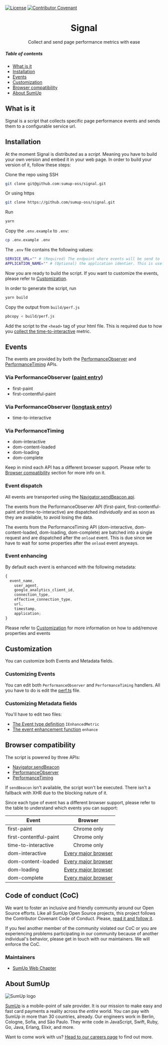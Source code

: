 [![License](https://img.shields.io/badge/license-Apache%202-lightgrey.svg)](LICENSE)
[![Contributor Covenant](https://img.shields.io/badge/Contributor%20Covenant-v1.4%20adopted-ff69b4.svg)](CODE_OF_CONDUCT.md)

<div align="center">

# Signal

Collect and send page performance metrics with ease

</div>

##### Table of contents

- [What is it](#what-is-it)
- [Installation](#installation)
- [Events](#events)
- [Customization](#customization)
- [Browser compatibility](#browser-compatibility)
- [About SumUp](#about-sumup)

## What is it

Signal is a script that collects specific page performance events and sends them to a configurable service url.

## Installation

At the moment Signal is distributed as a _script_. Meaning you have to build your own version and embed it in your web page. In order to build your version of it, follow these steps:

Clone the repo using SSH

```bash
git clone git@github.com:sumup-oss/signal.git
```

Or using https

```bash
git clone https://github.com/sumup-oss/signal.git
```

Run

```bash
yarn
```

Copy the `.env.example` to `.env`:

```bash
cp .env.example .env
```

The `.env` file contains the following values:

```bash
SERVICE_URL="" # (Required) The endpoint where events will be send to
APPLICATION_NAME="" # (Optional) the application identier. This is useful when you have more than one application sending events
```

Now you are ready to build the script. If you want to customize the events, please refer to [Customization](#customization).

In order to generate the script, run

```bash
yarn build
```

Copy the output from `build/perf.js`

```bash
pbcopy < build/perf.js
```

Add the script to the `<head>` tag of your html file. This is required due to how you [collect the time-to-interactive](https://developers.google.com/web/fundamentals/performance/user-centric-performance-metrics#tracking_tti) metric.

## Events

The events are provided by both the [PerformanceObserver](https://developer.mozilla.org/en-US/docs/Web/API/PerformanceObserver) and [PerformanceTiming](https://developer.mozilla.org/en-US/docs/Web/API/PerformanceTiming) APIs.

### Via PerformanceObserver ([paint entry](https://developer.mozilla.org/en-US/docs/Web/API/PerformancePaintTiming))

- first-paint
- first-contentful-paint

### Via PerformanceObserver ([longtask entry](https://developer.mozilla.org/en-US/docs/Web/API/PerformanceLongTaskTiming))

- time-to-interactive

### Via PerformanceTiming

- dom-interactive
- dom-content-loaded
- dom-loading
- dom-complete

Keep in mind each API has a different browser support. Please refer to [Browser compatibility](#browser-compatibility) section for more info on it.

### Event dispatch

All events are transported using the [Navigator.sendBeacon api](https://developer.mozilla.org/en-US/docs/Web/API/Navigator/sendBeacon).

The events from the PerformanceObserver API (first-paint, first-contentful-paint and time-to-interactive) are dispatched _individually_ and as soon as they are available, to avoid losing the data.

The events from the PerformanceTiming API (dom-interactive, dom-content-loaded, dom-loading, dom-complete) are batched into a single request and are dispatched after the `onload` event. This is due since we have to wait for some properties after the `onload` event anyways.

### Event enhancing

By default each event is enhanced with the following metadata:

```js
{
  event_name,
    user_agent,
    google_analytics_client_id,
    connection_type,
    effective_connection_type,
    url,
    timestamp,
    application;
}
```

Please refer to [Customization](#customization) for more information on how to add/remove properties and events

## Customization

You can customize both Events and Metadata fields.

### Customizing Events

You can edit both `PerformanceObserver` and `PerformanceTiming` handlers. All you have to do is edit the [perf.ts](src/perf.ts) file.

### Customizing Metadata fields

You'll have to edit two files:

- [The Event type definition](src/types.d.ts) `IEnhancedMetric`
- [The event enhancement function](src/event.ts) `enhance`

## Browser compatibility

The script is powered by three APIs:

- [Navigator.sendBeacon](https://developer.mozilla.org/en-US/docs/Web/API/Navigator/sendBeacon)
- [PerformanceObserver](https://developer.mozilla.org/en-US/docs/Web/API/PerformanceObserver)
- [PerformanceTiming](https://developer.mozilla.org/en-US/docs/Web/API/PerformanceTiming)

If `sendBeacon` isn't available, the script won't be executed. There isn't a fallback with XHR due to the blocking nature of it.

Since each type of event has a different browser support, please refer to the table to understand which events you can support:

| Event                  |                                          Browser                                          |
| ---------------------- | :---------------------------------------------------------------------------------------: |
| first-paint            |                                        Chrome only                                        |
| first-contentful-paint |                                        Chrome only                                        |
| time-to-interactive    |                                        Chrome only                                        |
| dom-interactive        | [Every major browser](https://developer.mozilla.org/en-US/docs/Web/API/PerformanceTiming) |
| dom-content-loaded     | [Every major browser](https://developer.mozilla.org/en-US/docs/Web/API/PerformanceTiming) |
| dom-loading            | [Every major browser](https://developer.mozilla.org/en-US/docs/Web/API/PerformanceTiming) |
| dom-complete           | [Every major browser](https://developer.mozilla.org/en-US/docs/Web/API/PerformanceTiming) |

## Code of conduct (CoC)

We want to foster an inclusive and friendly community around our Open Source efforts. Like all SumUp Open Source projects, this project follows the Contributor Covenant Code of Conduct. Please, [read it and follow it](CODE_OF_CONDUCT.md).

If you feel another member of the community violated our CoC or you are experiencing problems participating in our community because of another individual's behavior, please get in touch with our maintainers. We will enforce the CoC.

### Maintainers

- [SumUp Web Chapter](mailto:webchapter@sumup.com)

## About SumUp

![SumUp logo](https://raw.githubusercontent.com/sumup-oss/assets/master/sumup-logo.svg?sanitize=true)

[SumUp](https://sumup.com) is a mobile-point of sale provider. It is our mission to make easy and fast card payments a reality across the _entire_ world. You can pay with SumUp in more than 30 countries, already. Our engineers work in Berlin, Cologne, Sofia, and Sāo Paulo. They write code in JavaScript, Swift, Ruby, Go, Java, Erlang, Elixir, and more.

Want to come work with us? [Head to our careers page](https://sumup.com/careers) to find out more.
